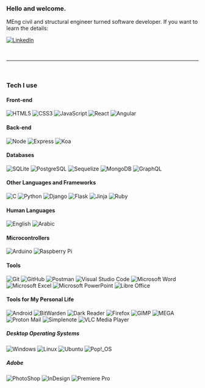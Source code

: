 ### Hello and welcome.

MEng civil and structural engineer turned software developer. If you want to learn the details:

<a
  href="https://www.linkedin.com/in/omarzubaidi">
  <img
    alt="LinkedIn"
    src="https://img.shields.io/static/v1?logo=LinkedIn&label=%20&message=LinkedIn&color=black&logoColor=0A66C2"
  />
</a>

&nbsp;

---

&nbsp;

### Tech I use

#### Front-end

<img
  alt="HTML5"
  src="https://img.shields.io/static/v1?logo=HTML5&label=%20&message=HTML%205&color=black"
/>
<img
  alt="CSS3"
  src="https://img.shields.io/static/v1?logo=CSS3&label=%20&message=CSS%203&color=black&logoColor=1572B6"
/>
<img
  alt="JavaScript"
  src="https://img.shields.io/static/v1?logo=JavaScript&label=%20&message=JavaScript&color=black"
/>
<img
  alt="React"
  src="https://img.shields.io/static/v1?logo=React&label=%20&message=React&color=black"
/>
<img
  alt="Angular"
  src="https://img.shields.io/static/v1?logo=Angular&label=%20&message=Angular&color=black&logoColor=DD0031"
/>

#### Back-end

<img
  alt="Node"
  src="https://img.shields.io/static/v1?logo=Node.JS&label=%20&message=Node&color=black"
/>
<img
  alt="Express"
  src="https://img.shields.io/static/v1?logo=Express&label=%20&message=Express&color=black"
/>
<img
  alt="Koa"
  src="https://img.shields.io/static/v1?logo=Koa&label=%20&message=Koa&color=black"
/>

#### Databases

<img
  alt="SQLite"
  src="https://img.shields.io/static/v1?logo=SQLite&label=%20&message=SQLite&color=black&logoColor=003B57"
/>
<img
  alt="PostgreSQL"
  src="https://img.shields.io/static/v1?logo=PostgreSQL&label=%20&message=PostgreSQL&color=black"
/>
<img
  alt="Sequelize"
  src="https://img.shields.io/static/v1?logo=Sequelize&label=%20&message=Sequelize&color=black"
/>
<img
  alt="MongoDB"
  src="https://img.shields.io/static/v1?logo=MongoDB&label=%20&message=MongoDB%20%28%26%20Mongoose%29&color=black"
/>
<img
  alt="GraphQL"
  src="https://img.shields.io/static/v1?logo=GraphQL&label=%20&message=GraphQL&color=black&logoColor=E10098"
/>

#### Other Languages and Frameworks

<img
  alt="C"
  src="https://img.shields.io/static/v1?logo=C&label=%20&message=C&color=black"
/>
<img
  alt="Python"
  src="https://img.shields.io/static/v1?logo=Python&label=%20&message=Python&color=black"
/>
<img
  alt="Django"
  src="https://img.shields.io/static/v1?logo=Django&label=%20&message=Django&color=black&logoColor=092E20"
/>
<img
  alt="Flask"
  src="https://img.shields.io/static/v1?logo=Flask&label=%20&message=Flask&color=black"
/>
<img
  alt="Jinja"
  src="https://img.shields.io/static/v1?logo=Jinja&label=%20&message=Jinja&color=black&logoColor=B41717"
/>
<img
  alt="Ruby"
  src="https://img.shields.io/static/v1?logo=Ruby&label=%20&message=Ruby&color=black&logoColor=CC342D"
/>

#### Human Languages

<img
  alt="English"
  src="https://img.shields.io/badge/%20-English-black"
/>
<img
  alt="Arabic"
  src="https://img.shields.io/badge/%20-Arabic-black"
/>

#### Microcontrollers

<img
  alt="Arduino"
  src="https://img.shields.io/static/v1?logo=arduino&label=%20&message=Arduino&color=black"
/>
<img
  alt="Raspberry Pi"
  src="https://img.shields.io/static/v1?logo=raspberrypi&label=%20&message=Raspberry%20Pi&color=black&logoColor=A22846"
/>

#### Tools

<img
  alt="Git"
  src="https://img.shields.io/static/v1?logo=Git&label=%20&message=Git&color=black"
/>
<img
  alt="GitHub"
  src="https://img.shields.io/static/v1?logo=GitHub&label=%20&message=GitHub&color=black"
/>
<img
  alt="Postman"
  src="https://img.shields.io/static/v1?logo=Postman&label=%20&message=Postman&color=black"
/>
<img
  alt="Visual Studio Code"
  src="https://img.shields.io/static/v1?logo=VisualStudioCode&label=%20&message=Visual%20Studio%20Code&color=black&logoColor=007ACC"
/>
<img
  alt="Microsoft Word"
  src="https://img.shields.io/static/v1?logo=MicrosoftWord&label=%20&message=Microsoft%20Word&color=black&logoColor=2B579A"
/>
<img
  alt="Microsoft Excel"
  src="https://img.shields.io/static/v1?logo=MicrosoftExcel&label=%20&message=Microsoft%20Excel&color=black&logoColor=217346"
/>
<img
  alt="Microsoft PowerPoint"
  src="https://img.shields.io/static/v1?logo=MicrosoftPowerPoint&label=%20&message=Microsoft%20PowerPoint&color=black&logoColor=B7472A"
/>
<img
  alt="Libre Office"
  src="https://img.shields.io/static/v1?logo=LibreOffice&label=%20&message=Libre%20Office&color=black&logoColor=18A303"
/>

#### Tools for My Personal Life

<img
  alt="Android"
  src="https://img.shields.io/static/v1?logo=Android&label=%20&message=Android&color=black"
/>
<img
  alt="BitWarden"
  src="https://img.shields.io/static/v1?logo=BitWarden&label=%20&message=BitWarden&color=black&logoColor=175DDC"
/>
<img
  alt="Dark Reader"
  src="https://img.shields.io/static/v1?logo=DarkReader&label=%20&message=Dark%20Reader&color=black"
/>
<img
  alt="Firefox"
  src="https://img.shields.io/static/v1?logo=Firefox&label=%20&message=Firefox&color=black"
/>
<img
  alt="GIMP"
  src="https://img.shields.io/static/v1?logo=GIMP&label=%20&message=GIMP&color=black&logoColor=5C5543"
/>
<img
  alt="MEGA"
  src="https://img.shields.io/static/v1?logo=MEGA&label=%20&message=MEGA&color=black&logoColor=D9272E"
/>
<img
  alt="Proton Mail"
  src="https://img.shields.io/static/v1?logo=ProtonMail&label=%20&message=Proton%20Mail&color=black"
/>
<img
  alt="Simplenote"
  src="https://img.shields.io/static/v1?logo=Simplenote&label=%20&message=Simplenote&color=black&logoColor=3361CC"
/>
<img
  alt="VLC Media Player"
  src="https://img.shields.io/static/v1?logo=VLCMediaPlayer&label=%20&message=VLC%20Media%20Player&color=black"
/>

##### Desktop Operating Systems

<img
  alt="Windows"
  src="https://img.shields.io/static/v1?logo=Windows&label=%20&message=Windows&color=black&logoColor=5E5E5E"
/>
<img
  alt="Linux"
  src="https://img.shields.io/static/v1?logo=Linux&label=%20&message=Linux&color=black"
/>
<img
  alt="Ubuntu"
  src="https://img.shields.io/static/v1?logo=Ubuntu&label=%20&message=Ubuntu&color=black&logoColor=B7472A"
/>
<img
  alt="Pop!_OS"
  src="https://img.shields.io/static/v1?logo=Pop!_OS&label=%20&message=Pop!_OS&color=black"
/>

##### Adobe

<img
  alt="PhotoShop"
  src="https://img.shields.io/static/v1?logo=AdobePhotoShop&label=%20&message=PhotoShop&color=black"
/>
<img
  alt="InDesign"
  src="https://img.shields.io/static/v1?logo=AdobeInDesign&label=%20&message=InDesign&color=black"
/>
<img
  alt="Premiere Pro"
  src="https://img.shields.io/static/v1?logo=AdobePremierePro&label=%20&message=Premiere%20Pro&color=black"
/>
